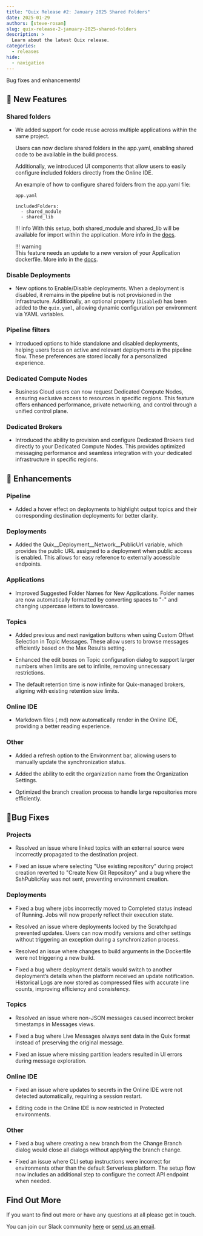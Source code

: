 ```yaml
---
title: "Quix Release #2: January 2025 Shared Folders"
date: 2025-01-29
authors: [steve-rosam]
slug: quix-release-2-january-2025-shared-folders
description: >
  Learn about the latest Quix release. 
categories:
  - releases
hide:
  - navigation  
---
```


Bug fixes and enhancements!

<!-- more -->

## 🌱 **New Features**

### Shared folders

* We added support for code reuse across multiple applications within the same project. 

  Users can now declare shared folders in the app.yaml, enabling shared code to be available in the build process.

  Additionally, we introduced UI components that allow users to easily configure included folders directly from the Online IDE.

  An example of how to configure shared folders from the app.yaml file:
  ```
  app.yaml

  includedFolders:
    - shared_module
    - shared_lib
  ```

  !!! info
        With this setup, both shared_module and shared_lib will be available for import within the application. More info in the [docs](https://quix.io/docs/quix-cli/yaml-reference/app-descriptor.html#4-included-folders).

  !!! warning     
        This feature needs an update to a new version of your Application dockerfile. More info in the [docs](https://quix.io/docs/quix-cli/yaml-reference/dockerfile.html). 

### Disable Deployments

* New options to Enable/Disable deployments. When a deployment is disabled, it remains in the pipeline but is not provisioned in the infrastructure. Additionally, an optional property (`Disabled`) has been added to the `quix.yaml`, allowing dynamic configuration per environment via YAML variables.

### Pipeline filters

* Introduced options to hide standalone and disabled deployments, helping users focus on active and relevant deployments in the pipeline flow. These preferences are stored locally for a personalized experience.

### Dedicated Compute Nodes

* Business Cloud users can now request Dedicated Compute Nodes, ensuring exclusive access to resources in specific regions. This feature offers enhanced performance, private networking, and control through a unified control plane.

### Dedicated Brokers

* Introduced the ability to provision and configure Dedicated Brokers tied directly to your Dedicated Compute Nodes. This provides optimized messaging performance and seamless integration with your dedicated infrastructure in specific regions.


## 💎 Enhancements

### Pipeline

* Added a hover effect on deployments to highlight output topics and their corresponding destination deployments for better clarity.

### Deployments

* Added the Quix__Deployment__Network__PublicUrl variable, which provides the public URL assigned to a deployment when public access is enabled. This allows for easy reference to externally accessible endpoints.

### Applications

* Improved Suggested Folder Names for New Applications. Folder names are now automatically formatted by converting spaces to "-" and changing uppercase letters to lowercase.

### Topics

* Added previous and next navigation buttons when using Custom Offset Selection in Topic Messages. These allow users to browse messages efficiently based on the Max Results setting.

* Enhanced the edit boxes on Topic configuration dialog to support larger numbers when limits are set to infinite, removing unnecessary restrictions.

* The default retention time is now infinite for Quix-managed brokers, aligning with existing retention size limits.

### Online IDE

* Markdown files (.md) now automatically render in the Online IDE, providing a better reading experience.

### Other

* Added a refresh option to the Environment bar, allowing users to manually update the synchronization status.

* Added the ability to edit the organization name from the Organization Settings.

* Optimized the branch creation process to handle large repositories more efficiently.


## 🦠Bug Fixes

### Projects

* Resolved an issue where linked topics with an external source were incorrectly propagated to the destination project.

* Fixed an issue where selecting "Use existing repository" during project creation reverted to "Create New Git Repository" and a bug where the SshPublicKey was not sent, preventing environment creation.

### Deployments

* Fixed a bug where jobs incorrectly moved to Completed status instead of Running. Jobs will now properly reflect their execution state.

* Resolved an issue where deployments locked by the Scratchpad prevented updates. Users can now modify versions and other settings without triggering an exception during a synchronization process.

* Resolved an issue where changes to build arguments in the Dockerfile were not triggering a new build.

* Fixed a bug where deployment details would switch to another deployment’s details when the platform received an update notification.
Historical Logs are now stored as compressed files with accurate line counts, improving efficiency and consistency.

### Topics

* Resolved an issue where non-JSON messages caused incorrect broker timestamps in Messages views.

* Fixed a bug where Live Messages always sent data in the Quix format instead of preserving the original message.

* Fixed an issue where missing partition leaders resulted in UI errors during message exploration.

### Online IDE

* Fixed an issue where updates to secrets in the Online IDE were not detected automatically, requiring a session restart.

* Editing code in the Online IDE is now restricted in Protected environments.

### Other

* Fixed a bug where creating a new branch from the Change Branch dialog would close all dialogs without applying the branch change.

* Fixed an issue where CLI setup instructions were incorrect for environments other than the default Serverless platform. The setup flow now includes an additional step to configure the correct API endpoint when needed.


## Find Out More
If you want to find out more or have any questions at all please get in touch.

<div class="" markdown>
<span>You can join our Slack community <a href="https://quix.io/slack-invite?_ga=join-from-docs-release-blog">here</a> or <a href="mailto:support@quix.io">send us an email</a>.</span>
</div>